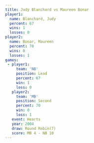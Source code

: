 ```yaml
---
title: Judy Blanchard vs Maureen Bonar
player1:               
  name: Blanchard, Judy
  percent: 67          
  wins: 1              
  losses: 0            
player2:               
  name: Bonar, Maureen 
  percent: 70          
  wins: 0              
  losses: 1            
games:
 - player1:        
     team: 'NB'    
     position: Lead
     percent: 67   
     win: 1        
     loss: 0       
   player2:          
     team: 'MB'      
     position: Second
     percent: 70     
     win: 0          
     loss: 1         
   event: Hearts       
   year: 2004          
   draw: Round Robin(7)
   score: MB 4 - NB 10 
---
```

